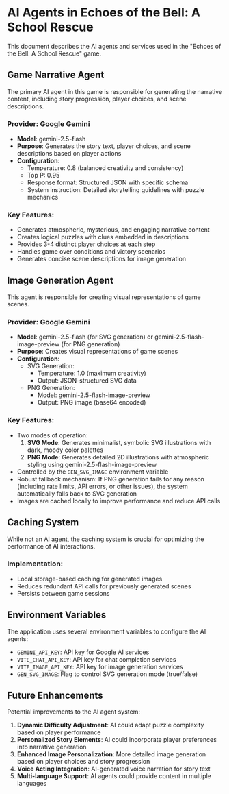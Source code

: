 # AI Agents in Echoes of the Bell: A School Rescue

This document describes the AI agents and services used in the "Echoes of the Bell: A School Rescue" game.

## Game Narrative Agent

The primary AI agent in this game is responsible for generating the narrative content, including story progression, player choices, and scene descriptions.

### Provider: Google Gemini
- **Model**: gemini-2.5-flash
- **Purpose**: Generates the story text, player choices, and scene descriptions based on player actions
- **Configuration**:
  - Temperature: 0.8 (balanced creativity and consistency)
  - Top P: 0.95
  - Response format: Structured JSON with specific schema
  - System instruction: Detailed storytelling guidelines with puzzle mechanics

### Key Features:
- Generates atmospheric, mysterious, and engaging narrative content
- Creates logical puzzles with clues embedded in descriptions
- Provides 3-4 distinct player choices at each step
- Handles game over conditions and victory scenarios
- Generates concise scene descriptions for image generation

## Image Generation Agent

This agent is responsible for creating visual representations of game scenes.

### Provider: Google Gemini
- **Model**: gemini-2.5-flash (for SVG generation) or gemini-2.5-flash-image-preview (for PNG generation)
- **Purpose**: Creates visual representations of game scenes
- **Configuration**:
  - SVG Generation:
    - Temperature: 1.0 (maximum creativity)
    - Output: JSON-structured SVG data
  - PNG Generation:
    - Model: gemini-2.5-flash-image-preview
    - Output: PNG image (base64 encoded)

### Key Features:
- Two modes of operation:
  1. **SVG Mode**: Generates minimalist, symbolic SVG illustrations with dark, moody color palettes
  2. **PNG Mode**: Generates detailed 2D illustrations with atmospheric styling using gemini-2.5-flash-image-preview
- Controlled by the `GEN_SVG_IMAGE` environment variable
- Robust fallback mechanism: If PNG generation fails for any reason (including rate limits, API errors, or other issues), the system automatically falls back to SVG generation
- Images are cached locally to improve performance and reduce API calls

## Caching System

While not an AI agent, the caching system is crucial for optimizing the performance of AI interactions.

### Implementation:
- Local storage-based caching for generated images
- Reduces redundant API calls for previously generated scenes
- Persists between game sessions

## Environment Variables

The application uses several environment variables to configure the AI agents:

- `GEMINI_API_KEY`: API key for Google AI services
- `VITE_CHAT_API_KEY`: API key for chat completion services
- `VITE_IMAGE_API_KEY`: API key for image generation services
- `GEN_SVG_IMAGE`: Flag to control SVG generation mode (true/false)

## Future Enhancements

Potential improvements to the AI agent system:

1. **Dynamic Difficulty Adjustment**: AI could adapt puzzle complexity based on player performance
2. **Personalized Story Elements**: AI could incorporate player preferences into narrative generation
3. **Enhanced Image Personalization**: More detailed image generation based on player choices and story progression
4. **Voice Acting Integration**: AI-generated voice narration for story text
5. **Multi-language Support**: AI agents could provide content in multiple languages